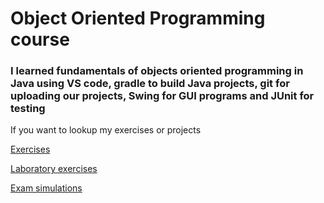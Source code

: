 # Object Oriented Programming course

### I learned fundamentals of objects oriented programming in Java using VS code, gradle to build Java projects, git for uploading our projects, Swing for GUI programs and JUnit for testing

If you want to lookup my exercises or projects

[Exercises](exercises/)

[Laboratory exercises](lab_exercises/)

[Exam simulations](exam_simulations/)
